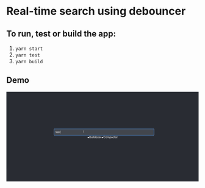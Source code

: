 # Real-time search using debouncer

## To run, test or build the app:
1. `yarn start`
2. `yarn test`
3. `yarn build`

## Demo
![here](./search-app.gif)